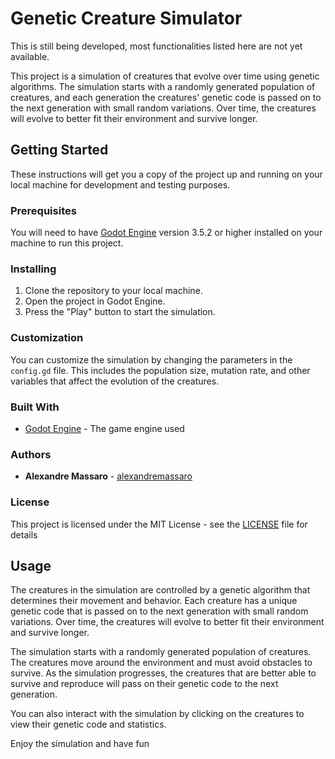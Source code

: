 # Genetic Creature Simulator

This is still being developed, most functionalities listed here are not yet available.

This project is a simulation of creatures that evolve over time using genetic algorithms. The simulation starts with a randomly generated population of creatures, and each generation the creatures' genetic code is passed on to the next generation with small random variations. Over time, the creatures will evolve to better fit their environment and survive longer.

## Getting Started

These instructions will get you a copy of the project up and running on your local machine for development and testing purposes.

### Prerequisites

You will need to have [Godot Engine](https://godotengine.org/) version 3.5.2 or higher installed on your machine to run this project.

### Installing

1. Clone the repository to your local machine.
2. Open the project in Godot Engine.
3. Press the "Play" button to start the simulation.

### Customization

You can customize the simulation by changing the parameters in the `config.gd` file. This includes the population size, mutation rate, and other variables that affect the evolution of the creatures.

### Built With

- [Godot Engine](https://godotengine.org/) - The game engine used

### Authors

- **Alexandre Massaro** - [alexandremassaro](https://github.com/alexandremassaro)

### License

This project is licensed under the MIT License - see the [LICENSE](LICENSE) file for details

## Usage

The creatures in the simulation are controlled by a genetic algorithm that determines their movement and behavior. Each creature has a unique genetic code that is passed on to the next generation with small random variations. Over time, the creatures will evolve to better fit their environment and survive longer.

The simulation starts with a randomly generated population of creatures. The creatures move around the environment and must avoid obstacles to survive. As the simulation progresses, the creatures that are better able to survive and reproduce will pass on their genetic code to the next generation.

You can also interact with the simulation by clicking on the creatures to view their genetic code and statistics.

Enjoy the simulation and have fun
